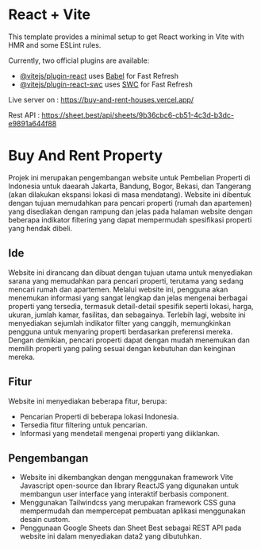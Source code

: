 # React + Vite

This template provides a minimal setup to get React working in Vite with HMR and some ESLint rules.

Currently, two official plugins are available:

- [@vitejs/plugin-react](https://github.com/vitejs/vite-plugin-react/blob/main/packages/plugin-react/README.md) uses [Babel](https://babeljs.io/) for Fast Refresh
- [@vitejs/plugin-react-swc](https://github.com/vitejs/vite-plugin-react-swc) uses [SWC](https://swc.rs/) for Fast Refresh

Live server on : https://buy-and-rent-houses.vercel.app/

Rest API       : https://sheet.best/api/sheets/9b36cbc6-cb51-4c3d-b3dc-e9891a644f88

# Buy And Rent Property

Projek ini merupakan pengembangan website untuk Pembelian Properti di Indonesia untuk daearah Jakarta, Bandung, Bogor, Bekasi, dan Tangerang (akan dilakukan ekspansi lokasi di masa mendatang). Website ini dibentuk dengan tujuan memudahkan para pencari properti (rumah dan apartemen) yang disediakan dengan rampung dan jelas pada halaman website dengan beberapa indikator filtering yang dapat mempermudah spesifikasi properti yang hendak dibeli.

## Ide
Website ini dirancang dan dibuat dengan tujuan utama untuk menyediakan sarana yang memudahkan para pencari properti, terutama yang sedang mencari rumah dan apartemen. Melalui website ini, pengguna akan menemukan informasi yang sangat lengkap dan jelas mengenai berbagai properti yang tersedia, termasuk detail-detail spesifik seperti lokasi, harga, ukuran, jumlah kamar, fasilitas, dan sebagainya. Terlebih lagi, website ini menyediakan sejumlah indikator filter yang canggih, memungkinkan pengguna untuk menyaring properti berdasarkan preferensi mereka. Dengan demikian, pencari properti dapat dengan mudah menemukan dan memilih properti yang paling sesuai dengan kebutuhan dan keinginan mereka.

## Fitur
Website ini menyediakan beberapa fitur, berupa:
- Pencarian Properti di beberapa lokasi Indonesia.
- Tersedia fitur filtering untuk pencarian.
- Informasi yang mendetail mengenai properti yang diiklankan.

## Pengembangan
- Website ini dikembangkan dengan menggunakan framework Vite Javascript open-source dan library ReactJS yang digunakan untuk membangun user interface yang interaktif berbasis component.
- Menggunakan Tailwindcss yang merupakan framework CSS guna mempermudah dan mempercepat pembuatan aplikasi menggunakan desain custom.
- Penggunaan Google Sheets dan Sheet Best sebagai REST API pada website ini dalam menyediakan data2 yang dibutuhkan.
